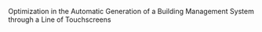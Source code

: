 Optimization in the Automatic Generation of a Building Management System through a Line of Touchscreens
